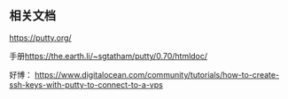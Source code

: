 ## 相关文档

<https://putty.org/>

手册<https://the.earth.li/~sgtatham/putty/0.70/htmldoc/>

好博：
<https://www.digitalocean.com/community/tutorials/how-to-create-ssh-keys-with-putty-to-connect-to-a-vps>